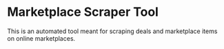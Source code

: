 # Marketplace Scraper Tool

This is an automated tool meant for scraping deals and marketplace items on online marketplaces. 


